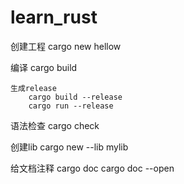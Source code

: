 # learn_rust

创建工程
    cargo new hellow

编译
    cargo build

    生成release
        cargo build --release
        cargo run --release

语法检查
    cargo check

创建lib
    cargo new --lib mylib

给文档注释
    cargo doc
    cargo doc --open
    


